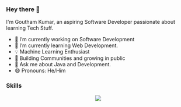 ### Hey there 👋

I'm Goutham Kumar, an aspiring Software Developer passionate about learning Tech Stuff.

- 🔭 I’m currently working on Software Development
- 🌱 I’m currently learning Web Development.
- 💡 Machine Learning Enthusiast
- 👯 Building Communities and growing in public   
- 💬 Ask me about Java and Development.
- 😄 Pronouns: He/Him

### Skills
<p align="center">
  <a href="https://skillicons.dev">
    <img src="https://skillicons.dev/icons?i=java,python,html,css,javascript,git,github,androidstudio" />
  </a>
</p>
